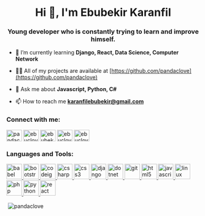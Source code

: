 <h1 align="center">Hi 👋, I'm Ebubekir Karanfil</h1>
<h3 align="center">Young developer who is constantly trying to learn and improve himself.</h3>

- 🌱 I’m currently learning **Django, React, Data Science, Computer Network**

- 👨‍💻 All of my projects are available at [https://github.com/pandaclove](https://github.com/pandaclove)

- 💬 Ask me about **Javascript, Python, C#**

- 📫 How to reach me **karanfilebubekir@gmail.com**

<p align="left">
<h3 align="left">Connect with me:</h3>
<a href="https://dev.to/pandaclove" target="blank"><img align="center" src="https://cdn.jsdelivr.net/npm/simple-icons@3.0.1/icons/dev-dot-to.svg" alt="pandaclove" height="30" width="40" /></a>
<a href="https://twitter.com/ebuclovee" target="blank"><img align="center" src="https://cdn.jsdelivr.net/npm/simple-icons@3.0.1/icons/twitter.svg" alt="ebuclovee" height="30" width="40" /></a>
<a href="https://linkedin.com/in/ebubekir-karanfil" target="blank"><img align="center" src="https://cdn.jsdelivr.net/npm/simple-icons@3.0.1/icons/linkedin.svg" alt="ebubekir-karanfil" height="30" width="40" /></a>
<a href="https://fb.com/ebuclove" target="blank"><img align="center" src="https://cdn.jsdelivr.net/npm/simple-icons@3.0.1/icons/facebook.svg" alt="ebuclove" height="30" width="40" /></a>
<a href="https://instagram.com/ebuclove" target="blank"><img align="center" src="https://cdn.jsdelivr.net/npm/simple-icons@3.0.1/icons/instagram.svg" alt="ebuclove" height="30" width="40" /></a>
</p>

<h3 align="left">Languages and Tools:</h3>
<p align="left"> <a href="https://babeljs.io/" target="_blank"> <img src="https://www.vectorlogo.zone/logos/babeljs/babeljs-icon.svg" alt="babel" width="40" height="40"/> </a> <a href="https://getbootstrap.com" target="_blank"> <img src="https://devicons.github.io/devicon/devicon.git/icons/bootstrap/bootstrap-plain.svg" alt="bootstrap" width="40" height="40"/> </a> <a href="https://codeigniter.com" target="_blank"> <img src="https://cdn.worldvectorlogo.com/logos/codeigniter.svg" alt="codeigniter" width="40" height="40"/> </a> <a href="https://www.w3schools.com/cs/" target="_blank"> <img src="https://devicons.github.io/devicon/devicon.git/icons/csharp/csharp-original.svg" alt="csharp" width="40" height="40"/> </a> <a href="https://www.w3schools.com/css/" target="_blank"> <img src="https://devicons.github.io/devicon/devicon.git/icons/css3/css3-original-wordmark.svg" alt="css3" width="40" height="40"/> </a> <a href="https://www.djangoproject.com/" target="_blank"> <img src="https://devicons.github.io/devicon/devicon.git/icons/django/django-original.svg" alt="django" width="40" height="40"/> </a> <a href="https://dotnet.microsoft.com/" target="_blank"> <img src="https://devicons.github.io/devicon/devicon.git/icons/dot-net/dot-net-original-wordmark.svg" alt="dotnet" width="40" height="40"/> </a> <a href="https://git-scm.com/" target="_blank"> <img src="https://www.vectorlogo.zone/logos/git-scm/git-scm-icon.svg" alt="git" width="40" height="40"/> </a> <a href="https://www.w3.org/html/" target="_blank"> <img src="https://devicons.github.io/devicon/devicon.git/icons/html5/html5-original-wordmark.svg" alt="html5" width="40" height="40"/> </a> <a href="https://developer.mozilla.org/en-US/docs/Web/JavaScript" target="_blank"> <img src="https://devicons.github.io/devicon/devicon.git/icons/javascript/javascript-original.svg" alt="javascript" width="40" height="40"/> </a> <a href="https://www.linux.org/" target="_blank"> <img src="https://devicons.github.io/devicon/devicon.git/icons/linux/linux-original.svg" alt="linux" width="40" height="40"/> </a> <a href="https://www.php.net" target="_blank"> <img src="https://devicons.github.io/devicon/devicon.git/icons/php/php-original.svg" alt="php" width="40" height="40"/> </a> <a href="https://www.python.org" target="_blank"> <img src="https://devicons.github.io/devicon/devicon.git/icons/python/python-original.svg" alt="python" width="40" height="40"/> </a> <a href="https://reactjs.org/" target="_blank"> <img src="https://devicons.github.io/devicon/devicon.git/icons/react/react-original-wordmark.svg" alt="react" width="40" height="40"/> </a> </p>


<p>&nbsp;<img align="center" src="https://github-readme-stats.vercel.app/api?username=pandaclove&show_icons=true" alt="pandaclove" /></p>
